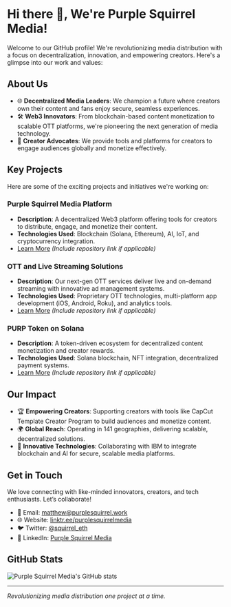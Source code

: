 # Hi there 👋, We're Purple Squirrel Media!

Welcome to our GitHub profile! We're revolutionizing media distribution with a focus on decentralization, innovation, and empowering creators. Here's a glimpse into our work and values:

## About Us
- 🌐 **Decentralized Media Leaders**: We champion a future where creators own their content and fans enjoy secure, seamless experiences.
- 🛠️ **Web3 Innovators**: From blockchain-based content monetization to scalable OTT platforms, we're pioneering the next generation of media technology.
- 🎥 **Creator Advocates**: We provide tools and platforms for creators to engage audiences globally and monetize effectively.

## Key Projects
Here are some of the exciting projects and initiatives we're working on:

### Purple Squirrel Media Platform
- **Description**: A decentralized Web3 platform offering tools for creators to distribute, engage, and monetize their content.
- **Technologies Used**: Blockchain (Solana, Ethereum), AI, IoT, and cryptocurrency integration.
- [Learn More](#) *(Include repository link if applicable)*

### OTT and Live Streaming Solutions
- **Description**: Our next-gen OTT services deliver live and on-demand streaming with innovative ad management systems.
- **Technologies Used**: Proprietary OTT technologies, multi-platform app development (iOS, Android, Roku), and analytics tools.
- [Learn More](#) *(Include repository link if applicable)*

### PURP Token on Solana
- **Description**: A token-driven ecosystem for decentralized content monetization and creator rewards.
- **Technologies Used**: Solana blockchain, NFT integration, decentralized payment systems.
- [Learn More](#) *(Include repository link if applicable)*

## Our Impact
- 🏆 **Empowering Creators**: Supporting creators with tools like CapCut Template Creator Program to build audiences and monetize content.
- 🌍 **Global Reach**: Operating in 141 geographies, delivering scalable, decentralized solutions.
- 🚀 **Innovative Technologies**: Collaborating with IBM to integrate blockchain and AI for secure, scalable media platforms.

## Get in Touch
We love connecting with like-minded innovators, creators, and tech enthusiasts. Let’s collaborate!

- 📧 Email: [matthew@purplesquirrel.work](mailto:matthew@purplesquirrel.work)
- 🌐 Website: [linktr.ee/purplesquirrelmedia](https://linktr.ee/purplesquirrelmedia)
- 🐦 Twitter: [@squirrel_eth](https://twitter.com/squirrel_eth)
- 💼 LinkedIn: [Purple Squirrel Media](https://linkedin.com/in/purplesquirrelmedia)

## GitHub Stats
![Purple Squirrel Media's GitHub stats](https://github-readme-stats.vercel.app/api?username=PurpleSquirrelMedia&show_icons=true&theme=radical)

---

*Revolutionizing media distribution one project at a time.*
